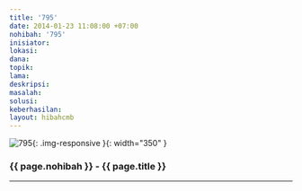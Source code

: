 ```yaml
---
title: '795'
date: 2014-01-23 11:08:00 +07:00
nohibah: '795'
inisiator:
lokasi:
dana:
topik:
lama:
deskripsi:
masalah:
solusi:
keberhasilan:
layout: hibahcmb
---
```


![795](/static/img/hibahcmb/795.png){: .img-responsive }{: width="350" }

### {{ page.nohibah }} - {{ page.title }}

---
